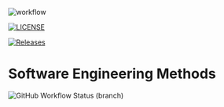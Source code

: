 ![workflow](https://github.com/40637326phoo/sem/actions/workflows/main.yml/badge.svg)

[![LICENSE](https://img.shields.io/github/license/40637326phoo/sem.svg?style=flat-square)](https://github.com/40637326phoo/sem/blob/master/LICENSE)

[![Releases](https://img.shields.io/github/release/40637326phoo/sem/all.svg?style=flat-square)](https://github.com/40637326phoo/sem/releases)

# Software Engineering Methods
![GitHub Workflow Status (branch)](https://img.shields.io/github/workflow/status/40637326phoo/sem/main.yml/develop?style=flat-square)